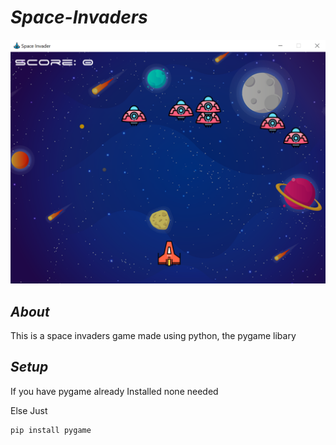 # _Space-Invaders_

![alt text](https://github.com/COOLMECH360/Space-Invaders/blob/main/Github/SpaceInvaders.png "Space Invaders")

## _About_
This is a space invaders game made using python, the pygame libary 

## _Setup_

If you have pygame already Installed none needed

Else Just 
```
pip install pygame
```

